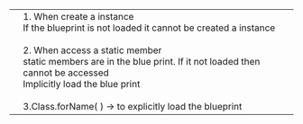 
|     |                                                                                                                                                                                                                                                                                                                     |
| --- | ------------------------------------------------------------------------------------------------------------------------------------------------------------------------------------------------------------------------------------------------------------------------------------------------------------------- |
|     | 1. When create a instance<br>If the blueprint is not loaded it cannot be created a instance<br><br>2. When access a static member<br>static members are in the blue print. If it not loaded then cannot be accessed<br>Implicitly load the blue print<br><br>3.Class.forName( ) -> to explicitly load the blueprint |
